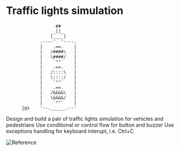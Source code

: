 # Traffic lights simulation

                       ##
                      _[]_
                     [____]
                 .----'  '----.
                 |    .==.    |
                 |   /####\   |
                 |   \####/   |
                 |    `""`    |
                 |    .==.    |
                 |   /::::\   |
                 |   \::::/   |
                 |    `""`    |
                 |    .==.    |
                 |   /&&&&\   |
                 |   \&&&&/   |
                 |    `""`    |
          jgs    '--.______.--'





Design and build a pair of traffic lights simulation for vehicles and pedestrians
Use conditional or control flow for button and buzzer
Use exceptions handling for keyboard interupt, i.e. Ctrl+C

![Reference](https://lh3.googleusercontent.com/drive-viewer/AK7aPaBQ6ngSnNAtVQ-uznen-RbNMVwRRyAFXkvjHnl9AV6KjbBZxcSGQcjplVxfUHcYWOHYiMDeISaT-dP8wkUH7pifc8eGJg=w1226-h973)

